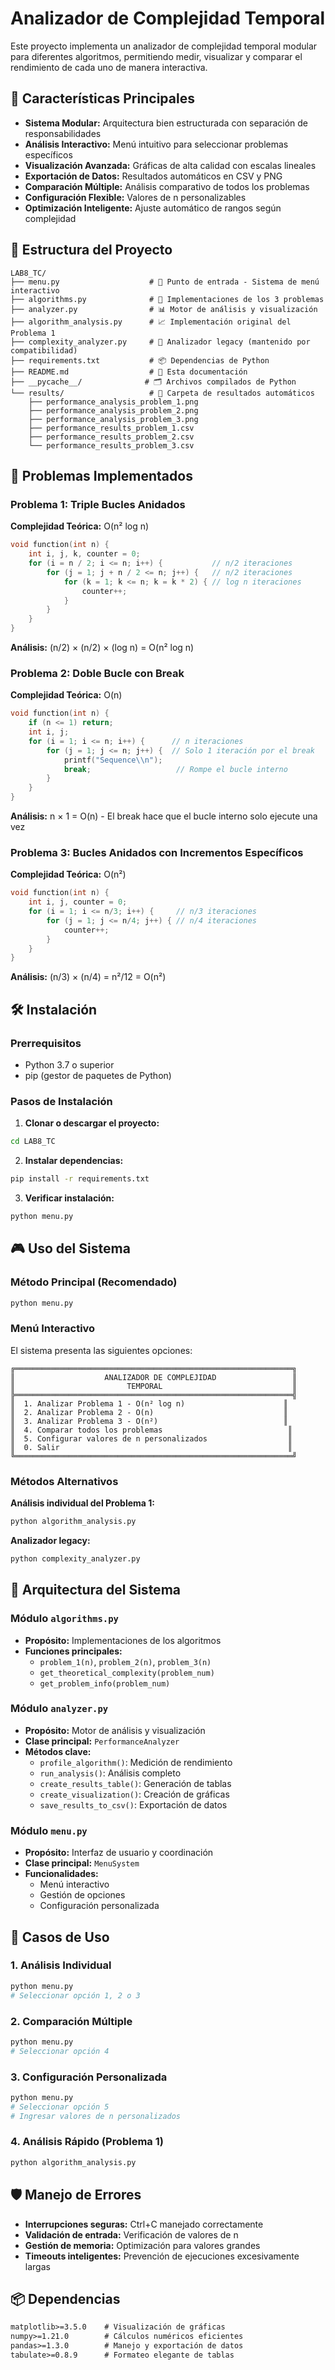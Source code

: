 # Analizador de Complejidad Temporal

Este proyecto implementa un analizador de complejidad temporal modular para diferentes algoritmos, permitiendo medir, visualizar y comparar el rendimiento de cada uno de manera interactiva.

## 🚀 Características Principales

- **Sistema Modular:** Arquitectura bien estructurada con separación de responsabilidades
- **Análisis Interactivo:** Menú intuitivo para seleccionar problemas específicos
- **Visualización Avanzada:** Gráficas de alta calidad con escalas lineales
- **Exportación de Datos:** Resultados automáticos en CSV y PNG
- **Comparación Múltiple:** Análisis comparativo de todos los problemas
- **Configuración Flexible:** Valores de n personalizables
- **Optimización Inteligente:** Ajuste automático de rangos según complejidad

## 📁 Estructura del Proyecto

```
LAB8_TC/
├── menu.py                    # 🎯 Punto de entrada - Sistema de menú interactivo
├── algorithms.py              # 🧮 Implementaciones de los 3 problemas
├── analyzer.py                # 📊 Motor de análisis y visualización
├── algorithm_analysis.py      # 📈 Implementación original del Problema 1
├── complexity_analyzer.py     # 🔧 Analizador legacy (mantenido por compatibilidad)
├── requirements.txt           # 📦 Dependencias de Python
├── README.md                  # 📖 Esta documentación
├── __pycache__/              # 🗂️ Archivos compilados de Python
└── results/                   # 📁 Carpeta de resultados automáticos
    ├── performance_analysis_problem_1.png
    ├── performance_analysis_problem_2.png
    ├── performance_analysis_problem_3.png
    ├── performance_results_problem_1.csv
    ├── performance_results_problem_2.csv
    └── performance_results_problem_3.csv
```

## 🧮 Problemas Implementados

### Problema 1: Triple Bucles Anidados
**Complejidad Teórica:** O(n² log n)

```c
void function(int n) { 
    int i, j, k, counter = 0; 
    for (i = n / 2; i <= n; i++) {           // n/2 iteraciones
        for (j = 1; j + n / 2 <= n; j++) {   // n/2 iteraciones  
            for (k = 1; k <= n; k = k * 2) { // log n iteraciones
                counter++; 
            } 
        } 
    } 
}
```
**Análisis:** (n/2) × (n/2) × (log n) = O(n² log n)

### Problema 2: Doble Bucle con Break
**Complejidad Teórica:** O(n)

```c
void function(int n) { 
    if (n <= 1) return; 
    int i, j; 
    for (i = 1; i <= n; i++) {      // n iteraciones
        for (j = 1; j <= n; j++) {  // Solo 1 iteración por el break
            printf("Sequence\\n"); 
            break;                   // Rompe el bucle interno
        } 
    } 
}
```
**Análisis:** n × 1 = O(n) - El break hace que el bucle interno solo ejecute una vez

### Problema 3: Bucles Anidados con Incrementos Específicos
**Complejidad Teórica:** O(n²)

```c
void function(int n) {
    int i, j, counter = 0;
    for (i = 1; i <= n/3; i++) {     // n/3 iteraciones
        for (j = 1; j <= n/4; j++) { // n/4 iteraciones
            counter++;
        }
    }
}
```
**Análisis:** (n/3) × (n/4) = n²/12 = O(n²)

## 🛠️ Instalación

### Prerrequisitos
- Python 3.7 o superior
- pip (gestor de paquetes de Python)

### Pasos de Instalación

1. **Clonar o descargar el proyecto:**
```bash
cd LAB8_TC
```

2. **Instalar dependencias:**
```bash
pip install -r requirements.txt
```

3. **Verificar instalación:**
```bash
python menu.py
```

## 🎮 Uso del Sistema

### Método Principal (Recomendado)
```bash
python menu.py
```

### Menú Interactivo

El sistema presenta las siguientes opciones:

```
╔══════════════════════════════════════════════════════════════╗
║                    ANALIZADOR DE COMPLEJIDAD                 ║
║                         TEMPORAL                             ║
╠══════════════════════════════════════════════════════════════╣
║  1. Analizar Problema 1 - O(n² log n)                      ║
║  2. Analizar Problema 2 - O(n)                             ║
║  3. Analizar Problema 3 - O(n²)                            ║
║  4. Comparar todos los problemas                            ║
║  5. Configurar valores de n personalizados                  ║
║  0. Salir                                                   ║
╚══════════════════════════════════════════════════════════════╝
```

### Métodos Alternativos

**Análisis individual del Problema 1:**
```bash
python algorithm_analysis.py
```

**Analizador legacy:**
```bash
python complexity_analyzer.py
```

## 🔧 Arquitectura del Sistema

### Módulo `algorithms.py`
- **Propósito:** Implementaciones de los algoritmos
- **Funciones principales:**
  - `problem_1(n)`, `problem_2(n)`, `problem_3(n)`
  - `get_theoretical_complexity(problem_num)`
  - `get_problem_info(problem_num)`

### Módulo `analyzer.py`
- **Propósito:** Motor de análisis y visualización
- **Clase principal:** `PerformanceAnalyzer`
- **Métodos clave:**
  - `profile_algorithm()`: Medición de rendimiento
  - `run_analysis()`: Análisis completo
  - `create_results_table()`: Generación de tablas
  - `create_visualization()`: Creación de gráficas
  - `save_results_to_csv()`: Exportación de datos

### Módulo `menu.py`
- **Propósito:** Interfaz de usuario y coordinación
- **Clase principal:** `MenuSystem`
- **Funcionalidades:**
  - Menú interactivo
  - Gestión de opciones
  - Configuración personalizada

## 🎯 Casos de Uso

### 1. Análisis Individual
```bash
python menu.py
# Seleccionar opción 1, 2 o 3
```

### 2. Comparación Múltiple
```bash
python menu.py
# Seleccionar opción 4
```

### 3. Configuración Personalizada
```bash
python menu.py
# Seleccionar opción 5
# Ingresar valores de n personalizados
```

### 4. Análisis Rápido (Problema 1)
```bash
python algorithm_analysis.py
```

## 🛡️ Manejo de Errores

- **Interrupciones seguras:** Ctrl+C manejado correctamente
- **Validación de entrada:** Verificación de valores de n
- **Gestión de memoria:** Optimización para valores grandes
- **Timeouts inteligentes:** Prevención de ejecuciones excesivamente largas

## 📦 Dependencias

```txt
matplotlib>=3.5.0    # Visualización de gráficas
numpy>=1.21.0        # Cálculos numéricos eficientes
pandas>=1.3.0        # Manejo y exportación de datos
tabulate>=0.8.9      # Formateo elegante de tablas
```